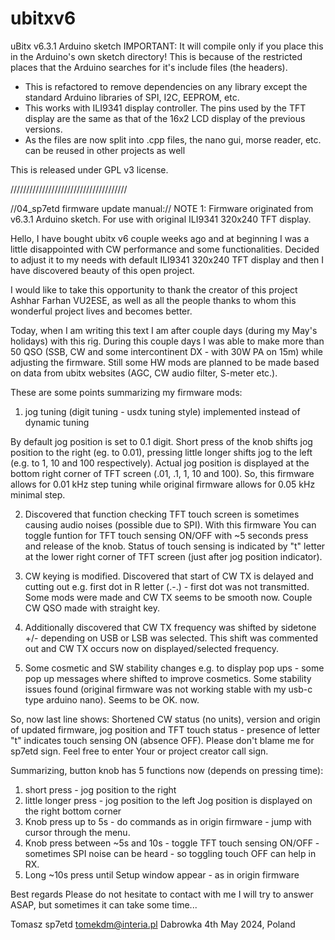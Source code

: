 # ubitxv6
uBitx v6.3.1 Arduino sketch
IMPORTANT: It will compile only if you place this in the Arduino's own sketch directory! This is because of the restricted places that the Arduino searches for it's include files (the headers).

- This is refactored to remove dependencies on any library except the standard Arduino libraries of SPI, I2C, EEPROM, etc.
- This works with ILI9341 display controller. The pins used by the TFT display are the same as that of the 16x2 LCD display of the previous versions.
- As the files are now split into .cpp files, the nano gui, morse reader, etc. can be reused in other projects as well

This is released under GPL v3 license.


/////////////////////////////////////

//04_sp7etd firmware update manual://
NOTE 1:
Firmware originated from v6.3.1 Arduino sketch.
For use with original ILI9341 320x240 TFT display.

Hello,
I have bought ubitx v6 couple weeks ago and at beginning I was a little disappointed with CW performance and some functionalities.
Decided to adjust it to my needs with default ILI9341 320x240 TFT display and then I have discovered beauty of this open project.

I would like to take this opportunity to thank the creator of this project Ashhar Farhan VU2ESE,
as well as all the people thanks to whom this wonderful project lives and becomes better.

Today, when I am writing this text I am after couple days (during my May's holidays) with this rig. 
During this couple days I was able to make more than 50 QSO (SSB, CW and some intercontinent DX - with 30W PA on 15m)
while adjusting the firmware.
Still some HW mods are planned to be made based on data from ubitx websites (AGC, CW audio filter, S-meter etc.).

These are some points summarizing my firmware mods:

1. jog tuning (digit tuning - usdx tuning style) implemented instead of dynamic tuning

By default jog position is set to 0.1 digit. Short press of the knob shifts jog position to the right (eg. to 0.01),
pressing little longer shifts jog to the left (e.g. to 1, 10 and 100 respectively).
Actual jog position is displayed at the bottom right corner of TFT screen (.01, .1, 1, 10 and 100).
So, this firmware allows for 0.01 kHz step tuning while original firmware allows for 0.05 kHz minimal step.

2. Discovered that function checking TFT touch screen is sometimes causing audio noises (possible due to SPI).
With this firmware You can toggle funtion for TFT touch sensing ON/OFF with ~5 seconds press and release of the knob.
Status of touch sensing is indicated by "t" letter at the lower right corner of TFT screen (just after jog position indicator).

3. CW keying is modified. Discovered that start of CW TX is delayed and cutting out e.g. first dot in R letter (.-.) - first dot was not transmitted. Some mods were made and CW TX seems to be smooth now. Couple CW QSO made with straight key.

4. Additionally discovered that CW TX frequency was shifted by sidetone +/- depending on USB or LSB was selected.
This shift was commented out and CW TX occurs now on displayed/selected frequency.

5. Some cosmetic and SW stability changes
e.g. to display pop ups - some pop up messages where shifted to improve cosmetics.
Some stability issues found (original firmware was not working stable with my usb-c type arduino nano).
Seems to be OK. now.

So, now last line shows:
Shortened CW status (no units), version and origin of updated firmware, jog position and TFT touch status - presence of letter "t" indicates touch sensing ON (absence OFF). Please don't blame me for sp7etd sign. Feel free to enter Your or project creator call sign.

Summarizing, button knob has 5 functions now (depends on pressing time):
1. short press - jog position to the right
2. little longer press - jog position to the left
Jog position is displayed on the right bottom corner
3. Knob press up to 5s - do commands as in origin firmware - jump with cursor through the menu.
4. Knob press between ~5s and 10s - toggle TFT touch sensing ON/OFF - sometimes SPI noise can be heard - so toggling touch OFF can help in RX.
5. Long ~10s press until Setup window appear - as in origin firmware

Best regards
Please do not hesitate to contact with me
I will try to answer ASAP, but sometimes it can take some time...

Tomasz
sp7etd
tomekdm@interia.pl
Dabrowka 4th May 2024, Poland
